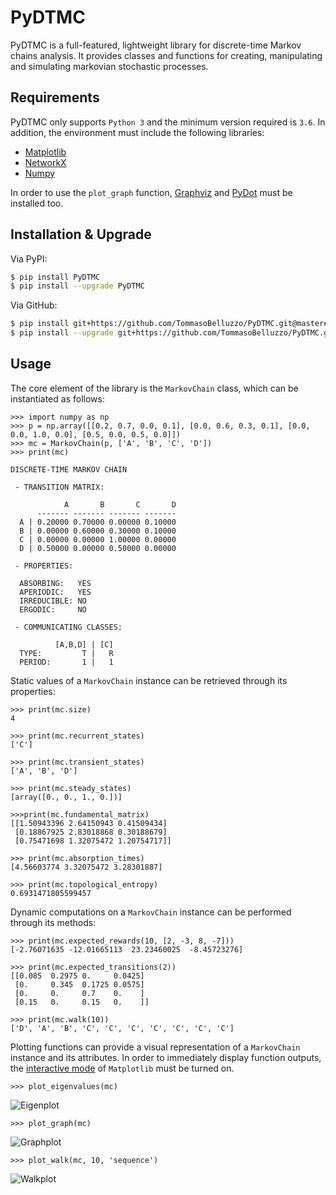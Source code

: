 # PyDTMC

PyDTMC is a full-featured, lightweight library for discrete-time Markov chains analysis. It provides classes and functions for creating, manipulating and simulating markovian stochastic processes.

## Requirements

PyDTMC only supports `Python 3` and the minimum version required is `3.6`. In addition, the environment must include the following libraries:

* [Matplotlib](https://matplotlib.org/)
* [NetworkX](https://networkx.github.io/)
* [Numpy](https://www.numpy.org/)

In order to use the `plot_graph` function, [Graphviz](https://www.graphviz.org/) and [PyDot](https://pypi.org/project/pydot/) must be installed too.

## Installation & Upgrade

Via PyPI:

```sh
$ pip install PyDTMC
$ pip install --upgrade PyDTMC
```

Via GitHub:

```sh
$ pip install git+https://github.com/TommasoBelluzzo/PyDTMC.git@master#egg=PyDTMC
$ pip install --upgrade git+https://github.com/TommasoBelluzzo/PyDTMC.git@master#egg=PyDTMC
```

## Usage

The core element of the library is the `MarkovChain` class, which can be instantiated as follows:

```console
>>> import numpy as np
>>> p = np.array([[0.2, 0.7, 0.0, 0.1], [0.0, 0.6, 0.3, 0.1], [0.0, 0.0, 1.0, 0.0], [0.5, 0.0, 0.5, 0.0]])
>>> mc = MarkovChain(p, ['A', 'B', 'C', 'D'])
>>> print(mc)

DISCRETE-TIME MARKOV CHAIN

 - TRANSITION MATRIX:

            A       B       C       D
      ------- ------- ------- -------
  A | 0.20000 0.70000 0.00000 0.10000
  B | 0.00000 0.60000 0.30000 0.10000
  C | 0.00000 0.00000 1.00000 0.00000
  D | 0.50000 0.00000 0.50000 0.00000

 - PROPERTIES:

  ABSORBING:   YES
  APERIODIC:   YES
  IRREDUCIBLE: NO
  ERGODIC:     NO

 - COMMUNICATING CLASSES:

          [A,B,D] | [C]
  TYPE:         T |   R
  PERIOD:       1 |   1
```

Static values of a `MarkovChain` instance can be retrieved through its properties:

```console
>>> print(mc.size)
4

>>> print(mc.recurrent_states)
['C']

>>> print(mc.transient_states)
['A', 'B', 'D']

>>> print(mc.steady_states)
[array([0., 0., 1., 0.])]

>>>print(mc.fundamental_matrix)
[[1.50943396 2.64150943 0.41509434]
 [0.18867925 2.83018868 0.30188679]
 [0.75471698 1.32075472 1.20754717]]

>>> print(mc.absorption_times)
[4.56603774 3.32075472 3.28301887]

>>> print(mc.topological_entropy)
0.6931471805599457
```

Dynamic computations on a `MarkovChain` instance can be performed through its methods:

```console
>>> print(mc.expected_rewards(10, [2, -3, 8, -7]))
[-2.76071635 -12.01665113  23.23460025  -8.45723276]

>>> print(mc.expected_transitions(2))
[[0.085  0.2975 0.     0.0425]
 [0.     0.345  0.1725 0.0575]
 [0.     0.     0.7    0.    ]
 [0.15   0.     0.15   0.    ]]
 
>>> print(mc.walk(10))
['D', 'A', 'B', 'C', 'C', 'C', 'C', 'C', 'C', 'C']
```

Plotting functions can provide a visual representation of a `MarkovChain` instance and its attributes. In order to immediately display function outputs, the [interactive mode](https://matplotlib.org/faq/usage_faq.html#what-is-interactive-mode) of `Matplotlib` must be turned on.

```console
>>> plot_eigenvalues(mc)
```

![Eigenplot](https://i.imgur.com/ARWWG7z.png)

```console
>>> plot_graph(mc)
```

![Graphplot](https://i.imgur.com/looxKRO.png)

```console
>>> plot_walk(mc, 10, 'sequence')
```

![Walkplot](https://i.imgur.com/oxjDYr3.png)
